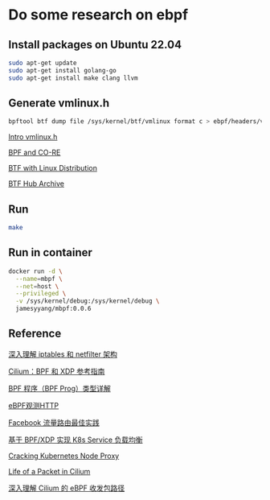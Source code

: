 # Do some research on ebpf

## Install packages on Ubuntu 22.04

```sh
sudo apt-get update
sudo apt-get install golang-go
sudo apt-get install make clang llvm
```

## Generate vmlinux.h

```sh
bpftool btf dump file /sys/kernel/btf/vmlinux format c > ebpf/headers/vmlinux.h
```

[Intro vmlinux.h](https://www.ebpf.top/post/intro_vmlinux_h/)

[BPF and CO-RE](https://www.ebpf.top/post/bpf_core/)

[BTF with Linux Distribution](https://github.com/aquasecurity/btfhub/blob/main/docs/supported-distros.md)

[BTF Hub Archive](https://github.com/aquasecurity/btfhub-archive)

## Run

```sh
make
```

## Run in container

```sh
docker run -d \
  --name=mbpf \
  --net=host \
  --privileged \
  -v /sys/kernel/debug:/sys/kernel/debug \
  jamesyyang/mbpf:0.0.6
```

## Reference

[深入理解 iptables 和 netfilter 架构](http://arthurchiao.art/blog/deep-dive-into-iptables-and-netfilter-arch-zh/)

[Cilium：BPF 和 XDP 参考指南](https://arthurchiao.art/blog/cilium-bpf-xdp-reference-guide-zh/)

[BPF 程序（BPF Prog）类型详解](https://arthurchiao.art/blog/bpf-advanced-notes-1-zh/)

[eBPF观测HTTP](https://mp.weixin.qq.com/s/2ncM-PvN06lSwScvc2Zueg)

[Facebook 流量路由最佳实践](http://arthurchiao.art/blog/facebook-from-xdp-to-socket-zh/)

[基于 BPF/XDP 实现 K8s Service 负载均衡](http://arthurchiao.art/blog/cilium-k8s-service-lb-zh/)

[Cracking Kubernetes Node Proxy](http://arthurchiao.art/blog/cracking-k8s-node-proxy/)

[Life of a Packet in Cilium](http://arthurchiao.art/blog/cilium-life-of-a-packet-pod-to-service-zh/)

[深入理解 Cilium 的 eBPF 收发包路径](http://arthurchiao.art/blog/understanding-ebpf-datapath-in-cilium-zh/)
